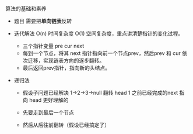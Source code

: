 算法的基础和素养

- 题目
    需要把**单向链表**反转

- 迭代解法 O(n) 时间复杂度 O(1) 空间复杂度，重点讲清楚指针的变化过程。
    - 三个指针变量 pre cur next 
    - 每到一个节点，将其 next 指针指向前一个节点prev，然后prev 和 cur 依次迁移，实现链表方向的逐步翻转。
    - 最后返回prev指针，指向新的头结点。

- 递归法
    - 假设子问题已经解决
    1->2->3->null 翻转
    head 1
    之前已经完成的next 指向 head
    更好理解的

    - 先要走到最后一个节点
    - 然后从后往前翻转（假设已经搞定了）